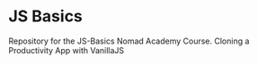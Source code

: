 # JS Basics
Repository for the JS-Basics Nomad Academy Course. Cloning a Productivity App with VanillaJS

